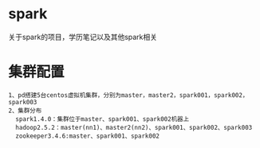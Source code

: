 # spark
关于spark的项目，学历笔记以及其他spark相关
# 集群配置
    1、pd搭建5台centos虚拟机集群，分别为master，master2，spark001，spark002，spark003
    2、集群分布
      spark1.4.0：集群位于master、spark001、spark002机器上
      hadoop2.5.2：master(nn1)、master2(nn2)、spark001、spark002、spark003
      zookeeper3.4.6:master、spark001、spark002
  
